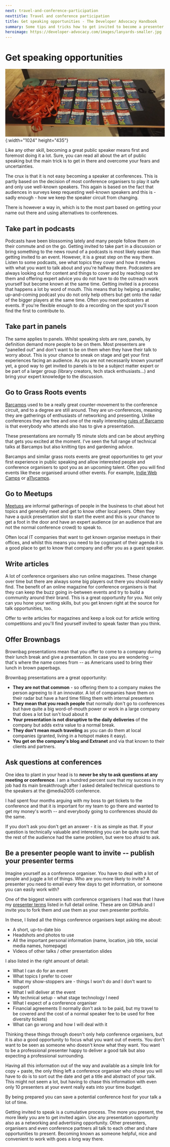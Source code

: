 ```yaml
---
next: travel-and-conference-participation
nexttitle: Travel and conference participation
title: Get speaking opportunities - The Developer Advocacy Handbook
summary: Some tips and tricks how to get invited to become a presenter at conferences.
heroimage: https://developer-advocacy.com/images/lanyards-smaller.jpg
---
```


# Get speaking opportunities

![A table with a lot of lanyards](images/lanyards-smaller.jpg){:width="1024" height="435"}

Like any other skill, becoming a great public speaker means first and
foremost doing it a lot. Sure, you can read all about the art of public
speaking but the main trick is to get in there and overcome your fears
and uncertainties.

The crux is that it is not easy becoming a speaker at conferences. This
is partly based on the decision of most conference organisers to play it
safe and only use well-known speakers. This again is based on the fact
that audiences in surveys keep requesting well-known speakers and this
is - sadly enough - how we keep the speaker circuit from changing.

There is however a way in, which is to the most part based on getting
your name out there and using alternatives to conferences.

## Take part in podcasts

Podcasts have been blossoming lately and many people follow them on
their commute and on the go. Getting invited to take part in a
discussion or bring something to the news round of a podcasts is most
likely easier than getting invited to an event. However, it is a great
step on the way there. Listen to some podcasts, see what topics they
cover and how it meshes with what you want to talk about and you're
halfway there. Podcasters are always looking out for content and things
to cover and by reaching out to them and offering expert advice you do
not have to do the outreach work yourself but become known at the same
time. Getting invited is a process that happens a lot by word of mouth.
This means that by helping a smaller, up-and-coming podcast you do not
only help others but get onto the radar of the bigger players at the
same time. Often you meet podcasters at events. If you're flexible
enough to do a recording on the spot you'll soon find the first to
contribute to.

## Take part in panels

The same applies to panels. Whilst speaking slots are rare, panels, by
definition demand more people to be on them. Most presenters are
"panelled out" and don't want to be on them when they have their talk to
worry about. This is your chance to sneak on stage and get your first
experiences facing an audience. As you are not necessarily known
yourself yet, a good way to get invited to panels is to be a subject
matter expert or be part of a larger group (library creators, tech stack
enthusiasts…) and bring your expert knowledge to the discussion.

## Go to Grass Roots events

[Barcamps](http://barcamp.org/) used to be a really great
counter-movement to the conference circuit, and to a degree are still
around. They are un-conferences, meaning they are gatherings of
enthusiasts of networking and presenting. Unlike conferences they are
free and one of the really interesting 
[rules of Barcamp](http://barcamp.org/TheRulesOfBarCamp) is that 
everybody who attends also has to give a presentation.

These presentations are normally 15 minute slots and can be about
anything that gets you excited at the moment. I\'ve seen the full range
of technical talks at Barcamps but also knitting tips and gardening
advice.

Barcamps and similar grass roots events are great opportunities to get
your first experience in public speaking and allow interested people and
conference organisers to spot you as an upcoming talent. Often you will
find events like these organised around other events. For example,
[Indie Web Camps](https://indieweb.org/IndieWebCamps) or
[a11ycamps](http://www.a11ycamp.org/).

## Go to Meetups

[Meetups](https://www.meetup.com/) are informal gatherings of people in
the business to chat about hot topics and generally meet and get to know
other local peers. Often they have a quick presentation slot to start the
event and this is your chance to get a foot in the door and have an
expert audience (or an audience that are not the
normal conference crowd) to speak to.

Often local IT companies that want to get known organise meetups in
their offices, and whilst this means you need to be cognisant of their
agenda it is a good place to get to know that company and 
offer you as a guest speaker.

## Write articles

A lot of conference organisers also run online magazines. These change
over time but there are always some big players out there you should
easily find. The benefit of an online magazine for conference organisers
is that they can keep the buzz going in-between events and try to build
a community around their brand. This is a great opportunity for you. Not
only can you hone your writing skills, but you get known right at the
source for talk opportunities, too.

Offer to write articles for magazines and keep a look out for article
writing competitions and you\'ll find yourself invited to speak faster
than you think.

## Offer Brownbags

Brownbag presentations mean that you offer to come to a company during
their lunch break and give a presentation. In case you are wondering --
that\'s where the name comes from -- as Americans used to bring their lunch in
brown paperbags.

Brownbag presentations are a great opportunity:

* **They are not that common** - so offering them to a company makes the person agreeing to it an innovator. A lot of companies have them on their radar but have a hard time filling them with internal presenters
* **They mean that you reach people** that normally don\'t go to conferences but have quite a big word-of-mouth power or work in a large company that does a lot but isn't loud about it
* **Your presentation is not disruptive to the daily deliveries** of the company but adds extra value to a normal break.
* **They don\'t mean much traveling** as you can do them at local companies (granted, living in a hotspot makes it easy).
* **You get on the company\'s blog and Extranet** and via that known to their clients and partners.

## Ask questions at conferences

One idea to plant in your head is to **never be shy to ask questions at
any meeting or conference**. I am a hundred percent sure that my success
in my job had its main breakthrough after I asked detailed technical
questions to the speakers at the @media2005 conference.

I had spent four months arguing with my boss to get tickets to the
conference and that it is important for my team to go there and wanted
to get my money\'s worth -- and everybody going to conferences should do
the same.

If you don\'t ask you don\'t get an answer - it is as simple as that.
If your question is technically valuable and interesting you can be
quite sure that the rest of the audience had the same problem, but were
too afraid to ask.

## Be a presenter people want to invite -- publish your presenter terms

Imagine yourself as a conference organiser. You have to deal with a lot
of people and juggle a lot of things. Who are you more likely to invite?
A presenter you need to email every few days to get information, or
someone you can easily work with?

One of the biggest winners with conference organisers I had was that I
have my [presenter terms](https://codepo8.github.io/presenter-terms/)
listed in full detail online. These are on GitHub and I invite you to 
fork them and use them as your own presenter portfolio.

In these, I listed all the things conference organisers kept asking me
about:

* A short, up-to-date bio
* Headshots and photos to use
* All the important personal information (name, location, job title, social media names, homepage)
* Videos of other talks / other presentation slides

I also listed in the right amount of detail:

* What I can do for an event
* What topics I prefer to cover
* What my show-stoppers are - things I won't do and I don't want to support
* What I will deliver at the event
* My technical setup - what stage technology I need
* What I expect of a conference organiser
* Financial agreements (I normally don't ask to be paid, but my travel to be covered and the cost of a normal speaker fee to be used for free diversity tickets)
* What can go wrong and how I will deal with it

Thinking these things through doesn't only help conference organisers,
but it is also a good opportunity to focus what you want out of events.
You don't want to be seen as someone who doesn't know what they want.
You want to be a professional presenter happy to deliver a good talk but
also expecting a professional surrounding.

Having all this information out of the way and available as a simple
link for copy + paste, the only thing left a conference organiser who
chose you will have to do is to sort out the date and get a title and
abstract of your talk. This might not seem a lot, but having to chase
this information with even only 10 presenters at your event really eats
into your time budget.

By being prepared you can save a potential conference host for your talk
a lot of time.

Getting invited to speak is a cumulative process. The more you present,
the more likely you are to get invited again. Use any presentation
opportunity also as a networking and advertising opportunity. Other
presenters, organisers and even conference partners all talk to each
other and share opportunities to present. Becoming known as someone
helpful, nice and convenient to work with goes a long way there.